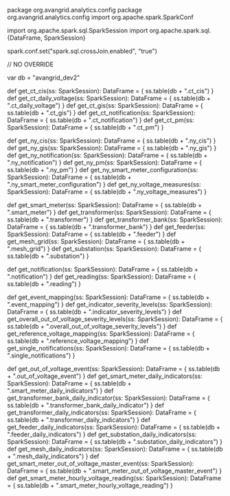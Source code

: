 package org.avangrid.analytics.config
package org.avangrid.analytics.config
import org.apache.spark.SparkConf

import org.apache.spark.sql.SparkSession
import org.apache.spark.sql.{DataFrame, SparkSession}

spark.conf.set("spark.sql.crossJoin.enabled", "true")

// NO OVERRIDE

var db = "avangrid_dev2"

 def get_ct_cis(ss: SparkSession): DataFrame = {
    ss.table(db + ".ct_cis")
  }
   def get_ct_daily_voltage(ss: SparkSession): DataFrame = {
    ss.table(db + ".ct_daily_voltage")
  }
   def get_ct_gis(ss: SparkSession): DataFrame = {
    ss.table(db + ".ct_gis")
  }
   def get_ct_notification(ss: SparkSession): DataFrame = {
    ss.table(db + ".ct_notification")
  }
   def get_ct_pm(ss: SparkSession): DataFrame = {
    ss.table(db + ".ct_pm")
  }

   def get_ny_cis(ss: SparkSession): DataFrame = {
    ss.table(db + ".ny_cis")
  }
   def get_ny_gis(ss: SparkSession): DataFrame = {
    ss.table(db + ".ny_gis")
  }
   def get_ny_notification(ss: SparkSession): DataFrame = {
    ss.table(db + ".ny_notification")
  }
   def get_ny_pm(ss: SparkSession): DataFrame = {
    ss.table(db + ".ny_pm")
  }
   def get_ny_smart_meter_configuration(ss: SparkSession): DataFrame = {
    ss.table(db + ".ny_smart_meter_configuration")
  }
   def get_ny_voltage_measures(ss: SparkSession): DataFrame = {
    ss.table(db + ".ny_voltage_measures")
  }

   def get_smart_meter(ss: SparkSession): DataFrame = {
    ss.table(db + ".smart_meter")
  }
   def get_transformer(ss: SparkSession): DataFrame = {
    ss.table(db + ".transformer")
  }
   def get_transformer_bank(ss: SparkSession): DataFrame = {
    ss.table(db + ".transformer_bank")
  }
   def get_feeder(ss: SparkSession): DataFrame = {
    ss.table(db + ".feeder")
  }
   def get_mesh_grid(ss: SparkSession): DataFrame = {
    ss.table(db + ".mesh_grid")
  }
   def get_substation(ss: SparkSession): DataFrame = {
    ss.table(db + ".substation")
  }

   def get_notification(ss: SparkSession): DataFrame = {
    ss.table(db + ".notification")
  }
   def get_reading(ss: SparkSession): DataFrame = {
    ss.table(db + ".reading")
  }

   def get_event_mapping(ss: SparkSession): DataFrame = {
    ss.table(db + ".event_mapping")
  }
   def get_indicator_severity_levels(ss: SparkSession): DataFrame = {
    ss.table(db + ".indicator_severity_levels")
  }
   def get_overall_out_of_voltage_severity_levels(ss: SparkSession): DataFrame = {
    ss.table(db + ".overall_out_of_voltage_severity_levels")
  }
   def get_reference_voltage_mapping(ss: SparkSession): DataFrame = {
    ss.table(db + ".reference_voltage_mapping")
  }
   def get_single_notifications(ss: SparkSession): DataFrame = {
    ss.table(db + ".single_notifications")
  }


   def get_out_of_voltage_event(ss: SparkSession): DataFrame = {
    ss.table(db + ".out_of_voltage_event")
  }
   def get_smart_meter_daily_indicators(ss: SparkSession): DataFrame = {
    ss.table(db + ".smart_meter_daily_indicators")
  }
   def get_transformer_bank_daily_indicator(ss: SparkSession): DataFrame = {
    ss.table(db + ".transformer_bank_daily_indicator")
  }
   def get_transformer_daily_indicators(ss: SparkSession): DataFrame = {
    ss.table(db + ".transformer_daily_indicators")
  }
   def get_feeder_daily_indicators(ss: SparkSession): DataFrame = {
    ss.table(db + ".feeder_daily_indicators")
  }
   def get_substation_daily_indicators(ss: SparkSession): DataFrame = {
    ss.table(db + ".substation_daily_indicators")
  }
   def get_mesh_daily_indicators(ss: SparkSession): DataFrame = {
    ss.table(db + ".mesh_daily_indicators")
  }
   def get_smart_meter_out_of_voltage_master_event(ss: SparkSession): DataFrame = {
    ss.table(db + ".smart_meter_out_of_voltage_master_event")
  }
   def get_smart_meter_hourly_voltage_reading(ss: SparkSession): DataFrame = {
    ss.table(db + ".smart_meter_hourly_voltage_reading")
  }